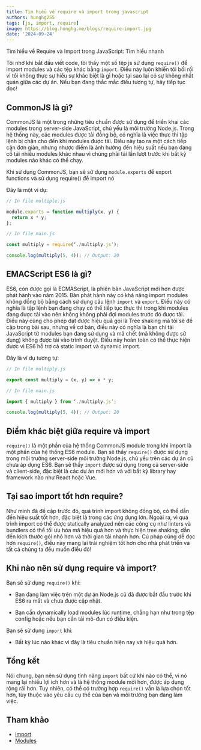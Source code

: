 ```yaml
---
title: Tìm hiểu về require và import trong javascript
authors: hunghg255
tags: [js, import, require]
image: https://blog.hunghg.me/blogs/require-import.jpg
date: '2024-09-24'
---
```


Tìm hiểu về Require và Import trong JavaScript: Tìm hiểu nhanh

Tôi nhớ khi bắt đầu viết code, tôi thấy một số tệp js sử dụng `require()` để import modules và các tệp khác bằng `import`. Điều này luôn khiến tôi bối rối vì tôi không thực sự hiểu sự khác biệt là gì hoặc tại sao lại có sự không nhất quán giữa các dự án. Nếu bạn đang thắc mắc điều tương tự, hãy tiếp tục đọc!

<!--truncate-->

## CommonJS là gì?

CommonJS là một trong những tiêu chuẩn được sử dụng để triển khai các modules trong server-side JavaScript, chủ yếu là môi trường Node.js. Trong hệ thống này, các modules được tải đồng bộ, có nghĩa là việc thực thi tập lệnh bị chặn cho đến khi modules được tải. Điều này tạo ra một cách tiếp cận đơn giản, nhưng nhược điểm là ảnh hưởng đến hiệu suất nếu bạn đang cố tải nhiều modules khác nhau vì chúng phải tải lần lượt trước khi bất kỳ modules nào khác có thể chạy.

Khi sử dụng CommonJS, bạn sẽ sử dụng `module.exports` để export functions và sử dụng require() để import nó

Đây là một ví dụ:

```js
// In file multiple.js

module.exports = function multiply(x, y) {
  return x * y;
};
```

```js
// In file main.js

const multiply = require(‘./multiply.js’);

console.log(multiply(5, 4)); // Output: 20
```

## EMACScript ES6 là gì?

ES6, còn được gọi là ECMAScript, là phiên bản JavaScript mới hơn được phát hành vào năm 2015. Bản phát hành này có khả năng import modules không đồng bộ bằng cách sử dụng câu lệnh `import` và `export`. Điều này có nghĩa là tập lệnh bạn đang chạy có thể tiếp tục thực thi trong khi modules đang được tải vào nên không không phải đợi modules trước đó được tải. Điều này cũng cho phép đạt được hiệu quả gọi là Tree shaking mà tôi sẽ đề cập trong bài sau, nhưng về cơ bản, điều này có nghĩa là bạn chỉ tải JavaScript từ modules bạn đang sử dụng và mã chết (mã không được sử dụng) không được tải vào trình duyệt. Điều này hoàn toàn có thể thực hiện được vì ES6 hỗ trợ cả static import và dynamic import.

Đây là ví dụ tương tự:

```js
// In file multiply.js

export const multiply = (x, y) => x * y;
```

```js
// In file main.js

import { multiply } from ‘./multiply.js’;

console.log(multiply(5, 4)); // Output: 20
```

## Điểm khác biệt giữa require và import

`require()` là một phần của hệ thống CommonJS module trong khi import là một phần của hệ thống ES6 module. Bạn sẽ thấy `require()` được sử dụng trong môi trường server-side môi trường Node.js, chủ yếu trên các dự án cũ chưa áp dụng ES6. Bạn sẽ thấy `import` được sử dụng trong cả server-side và client-side, đặc biệt là các dự án mới hơn và với bất kỳ library hay framework nào như React hoặc Vue.

## Tại sao import tốt hơn require?

Như mình đã đề cập trước đó, quá trình import không đồng bộ, có thể dẫn đến hiệu suất tốt hơn, đặc biệt là trong các ứng dụng lớn. Ngoài ra, vì quá trình import có thể được statically analyzed nên các công cụ như linters và bundlers có thể tối ưu hóa mã hiệu quả hơn và thực hiện tree shaking, dẫn đến kích thước gói nhỏ hơn và thời gian tải nhanh hơn. Cú pháp cũng dễ đọc hơn `require()`, điều này mang lại trải nghiệm tốt hơn cho nhà phát triển và tất cả chúng ta đều muốn điều đó!

## Khi nào nên sử dụng require và import?

Bạn sẽ sử dụng `require()` khi:

- Bạn đang làm việc trên một dự án Node.js cũ đã được bắt đầu trước khi ES6 ra mắt và chưa được cập nhật.

- Bạn cần dynamically load modules lúc runtime, chẳng hạn như trong tệp config hoặc nếu bạn cần tải mô-đun có điều kiện.

Bạn sẽ sử dụng `import` khi:

- Bất kỳ lúc nào khác vì đây là tiêu chuẩn hiện nay và hiệu quả hơn.

## Tổng kết

Nói chung, bạn nên sử dụng tính năng `import` bất cứ khi nào có thể, vì nó mang lại nhiều lợi ích hơn và là hệ thống module mới hơn, được áp dụng rộng rãi hơn. Tuy nhiên, có thể có trường hợp `require()` vẫn là lựa chọn tốt hơn, tùy thuộc vào yêu cầu cụ thể của bạn và môi trường bạn đang làm việc.

## Tham khảo

- [import](https://developer.mozilla.org/en-US/docs/Web/JavaScript/Reference/Statements/import)
- [Modules](https://developer.mozilla.org/en-US/docs/Web/JavaScript/Guide/Modules)
